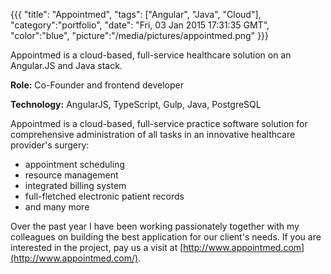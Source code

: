{{{
  "title": "Appointmed",
  "tags": ["Angular", "Java", "Cloud"],
  "category":"portfolio",
  "date": "Fri, 03 Jan 2015 17:31:35 GMT",
  "color":"blue",
  "picture":"/media/pictures/appointmed.png"
}}}

Appointmed is a cloud-based, full-service healthcare solution on an Angular.JS and Java stack.
<!--more-->

**Role:** Co-Founder and frontend developer

**Technology:** AngularJS, TypeScript, Gulp, Java, PostgreSQL

Appointmed is a cloud-based, full-service practice software solution for comprehensive administration of all tasks in an innovative healthcare provider's surgery:
- appointment scheduling
- resource management
- integrated billing system
- full-fletched electronic patient records
- and many more

Over the past year I have been working passionately together with my colleagues on building the best application for our client's needs.
If you are interested in the project, pay us a visit at [http://www.appointmed.com](http://www.appointmed.com/).
